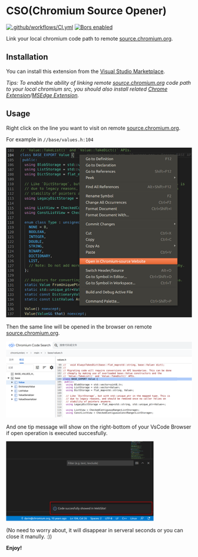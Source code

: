 # CSO(Chromium Source Opener)

[![.github/workflows/CI.yml](https://img.shields.io/github/workflow/status/EFanZh/Graphviz-Preview/CI/master)](https://github.com/EFanZh/Graphviz-Preview/actions?query=workflow%3A.github%2Fworkflows%2FCI.yml)
[![Bors enabled](https://img.shields.io/badge/bors-enabled-brightgreen)](https://app.bors.tech/repositories/23758)

Link your local chromium code path to remote [source.chromium.org](https://source.chromium.org).

## Installation

You can install this extension from the [Visual Studio Marketplace](https://marketplace.visualstudio.com/items?itemName=FangzhenSong.chromium-source-opener).

*Tips: To enable the ability of linking remote 
[source.chromium.org](https://source.chromium.org) code path to your local chromium src, you should also install related 
[Chrome Extension](https://chrome.google.com/webstore/detail/chromium-open-ide/oodolphplfmnljcohclgdikkoljjambi)/[MSEdge Extension](https://microsoftedge.microsoft.com/addons/detail/chromium-open-ide/ggfoollpnfolfaejalpiihpobcpbegkl).*

## Usage

Right click on the line you want to visit on remote [source.chromium.org](https://source.chromium.org).

For example in `//base/values.h:104`

<img src="images/CSO01.png" onerror="this.onerror=null; this.remove();" alt="CSO01.png" width="600"/>

Then the same line will be opened in the browser on remote [source.chromium.org](https://source.chromium.org).

<img src="images/CSO02.png" onerror="this.onerror=null; this.remove();" alt="CSO02.png" width="600"/>

And one tip message will show on the right-bottom of your VsCode Browser if open operation is executed succesfully.

<img src="images/CSO03.png" onerror="this.onerror=null; this.remove();" alt="CSO03.png" width="400"/>

(No need to worry about, it will disappear in serveral seconds or you can close it manully. :))

**Enjoy!**
